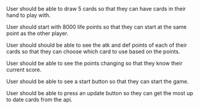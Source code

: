 User should be able to draw 5 cards so that they can have cards in their hand to play with.

User should start with 8000 life points so that they can start at the same point as the other player.

User should should be able to see the atk and def points of each of their cards so that they can choose which card to use based on the points.

User should be able to see the points changing so that they know their current score.

User should be able to see a start button so that they can start the game.

User should be able to press an update button so they can get the most up to date cards from the api. 
